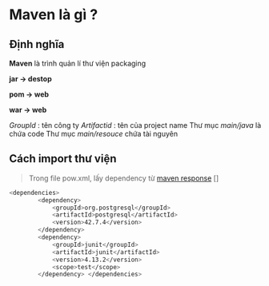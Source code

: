 # Maven là gì ?

## Định nghĩa

**Maven** là trình quản lí thư viện
packaging

**jar -> destop**

**pom -> web**

**war -> web**

_GroupId_ : tên công ty
_Artifactid_ : tên của project name
Thư mục _main/java_ là chứa code
Thư mục _main/resouce_ chứa tài nguyên

## Cách import thư viện

> Trong file pow.xml, lấy dependency từ [maven response](https://mvnrepository.com/)
> []

```sh
<dependencies>
		<dependency>
			<groupId>org.postgresql</groupId>
			<artifactId>postgresql</artifactId>
			<version>42.7.4</version>
		</dependency>
		<dependency>
			<groupId>junit</groupId>
			<artifactId>junit</artifactId>
			<version>4.13.2</version>
			<scope>test</scope>
		</dependency> </dependencies>
```
